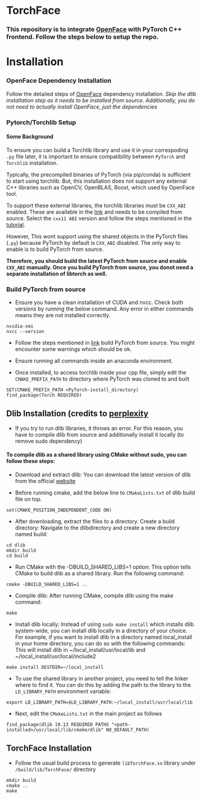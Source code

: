 # **TorchFace**

### This repository is to integrate [OpenFace](https://github.com/TadasBaltrusaitis/OpenFace) with PyTorch C++ frontend. Follow the steps below to setup the repo.

# **Installation**

### **OpenFace Dependency Installation**
Follow the detailed steps of [OpenFace](https://github.com/TadasBaltrusaitis/OpenFace/wiki/Unix-Installation#dependency-installation) dependency installation. *Skip the dlib installation step as it needs to be installed from source. Additionally, you do not need to actually install OpenFace, just the dependencies*

### **Pytorch/Torchlib Setup**

#### **Some Background**
To ensure you can build a Torchlib library and use it in your correspoding `.py` file later, it is important to ensure compatibility between `PyTorch` and `Torchlib` installation.

Typically, the precompiled binaries of PyTorch (via pip/conda) is sufficient to start using torchlib. But, this installation does not support any external C++ libraries such as OpenCV, OpenBLAS, Boost, which used by OpenFace tool.

To support these external libraries, the torchlib libraries must be `CXX_ABI` enabled. These are available in the [link](https://pytorch.org/get-started/locally/) and needs to be compiled from source. Select the `cxx11 ABI` version and follow the steps mentioned in the [tutorial](https://pytorch.org/cppdocs/installing.html). 

However, This wont support using the shared objects in the PyTorch files (`.py`) because PyTorch by default is `CXX_ABI` disabled. The only way to enable is to build PyTorch from source. 

**Therefore, you should build the latest PyTorch from source and enable `CXX_ABI` manually. Once you build PyTorch from source, you donot need a separate installation of libtorch as well.**

### **Build PyTorch from source**
* Ensure you have a clean installation of CUDA and nvcc. Check both versions by running the below command. Any error in either commands means they are not installed correctly.
```
nvidia-smi
nvcc --version
```
 

* Follow the steps mentioned in [link](https://github.com/pytorch/pytorch#from-source) build PyTorch from source. You might encounter some warnings which should be ok.

* Ensure running all commands inside an anaconda environment.

* Once installed, to access torchlib inside your cpp file, simply edit the `CMAKE_PREFIX_PATH` to directory where PyTorch was cloned to and built
```
SET(CMAKE_PREFIX_PATH <PyTorch-install_directory)
find_package(Torch REQUIRED)
```

## **Dlib Installation (credits to [perplexity](https://www.perplexity.ai/)**
 * If you try to run dlib libraries, it throws an error. For this reason, you have to compile dlib from source and additionally install it locally (to remove sudo dependency)

  <!-- * Follow this link to install dlib locally: credits to [perplexity](https://www.perplexity.ai/search/How-to-install-ejY1cIoEQfO_9YGIP0D8Wg?s=c#f290fff8-d03a-45b1-b4d8-649df13719b1) -->

  #### To compile dlib as a shared library using CMake  without sudo, you can follow these steps:

  * Download and extract dlib: You can download the latest version of dlib from the official [website](https://github.com/davisking/dlib)
  
  * Before running cmake, add the below line to `CMakeLists.txt` of dlib build file on top.
  ```
  set(CMAKE_POSITION_INDEPENDENT_CODE ON)
  ```

  * After downloading, extract the files to a directory.
  Create a build directory: Navigate to the dlibdirectory and create a new directory named build:

  ```
  cd dlib
  mkdir build
  cd build
  ```

  * Run CMake with the -DBUILD_SHARED_LIBS=1 option: This option tells CMake to build dlib as a shared library. Run the following command:

  ```
  cmake -DBUILD_SHARED_LIBS=1 ..
  ```

  * Compile dlib: After running CMake, compile dlib using the make command:
  ```
  make
  ```

  * Install dlib locally: Instead of using `sudo make install` which installs dlib system-wide, you can install dlib locally in a directory of your choice. For example, if you want to install dlib in a directory named local_install in your home directory, you can do so with the following commands: 
  This will install dlib in ~/local_install/usr/local/lib and ~/local_install/usr/local/include2

  ```
  make install DESTDIR=~/local_install
  ```

  * To use the shared library in another project, you need to tell the linker where to find it. You can do this by adding the path to the library to the `LD_LIBRARY_PATH` environment variable:

  ```
  export LD_LIBRARY_PATH=$LD_LIBRARY_PATH:~/local_install/usr/local/lib
  ```

  * Next, edit the `CMakeLists.txt` in the main project as follows
  ```
  find_package(dlib 19.13 REQUIRED PATHS "<path-installed>/usr/local/lib/cmake/dlib" NO_DEFAULT_PATH)
  ```

## **TorchFace Installation**
* Follow the usual build process to generate `libTorchFace.so` library under `/build/lib/TorchFace/` directory
```
mkdir build
cmake ..
make
```



